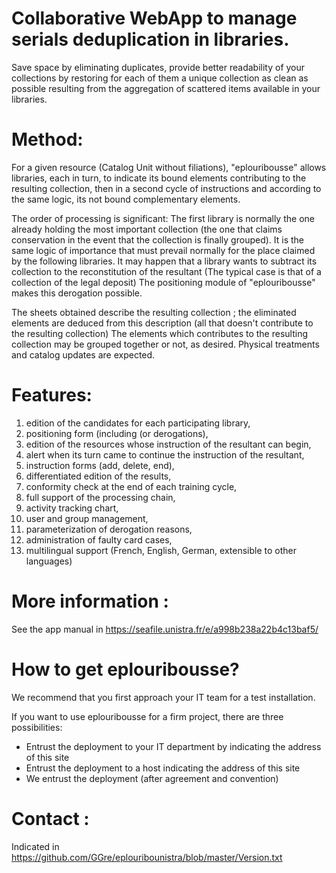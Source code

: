 # Collaborative WebApp to manage serials deduplication in libraries.

Save space by eliminating duplicates, provide better readability of your collections by restoring for each of them a unique collection as clean as possible resulting from the aggregation of scattered items available in your libraries.

# Method:

For a given resource (Catalog Unit without filiations), "eplouribousse" allows libraries, each in turn, to indicate its bound elements contributing to the resulting collection, then in a second cycle of instructions and according to the same logic, its not bound complementary elements.

The order of processing is significant: The first library is normally the one already holding the most important collection (the one that claims conservation in the event that the collection is finally grouped). It is the same logic of importance that must prevail normally for the place claimed by the following libraries. It may happen that a library wants to subtract its collection to the reconstitution of the resultant (The typical case is that of a collection of the legal deposit) The positioning module of "eplouribousse" makes this derogation possible.

The sheets obtained describe the resulting collection ; the eliminated elements are deduced from this description (all that doesn't contribute to the resulting collection) The elements which contributes to the resulting collection may be grouped together or not, as desired. Physical treatments and catalog updates are expected.

# Features:

01. edition of the candidates for each participating library,
02. positioning form (including (or derogations),
03. edition of the resources whose instruction of the resultant can begin,
04. alert when its turn came to continue the instruction of the resultant,
05. instruction forms (add, delete, end),
06. differentiated edition of the results,
07. conformity check at the end of each training cycle,
08. full support of the processing chain,
09. activity tracking chart,
10. user and group management,
11. parameterization of derogation reasons,
12. administration of faulty card cases,
12. multilingual support (French, English, German, extensible to other languages)

# More information :

See the app manual in https://seafile.unistra.fr/e/a998b238a22b4c13baf5/

# How to get eplouribousse?

We recommend that you first approach your IT team for a test installation.

If you want to use eplouribousse for a firm project, there are three possibilities:
- Entrust the deployment to your IT department by indicating the address of this site
- Entrust the deployment to a host indicating the address of this site
- We entrust the deployment (after agreement and convention)

# Contact :

Indicated in https://github.com/GGre/eplouribounistra/blob/master/Version.txt
